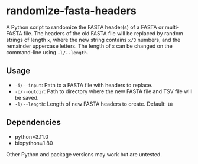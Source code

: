 # randomize-fasta-headers

A Python script to randomize the FASTA header(s) of a FASTA or multi-FASTA file.
The headers of the old FASTA file will be replaced by random strings of length `x`, where the new string contains `x/3` numbers, and the remainder uppercase letters.
The length of `x` can be changed on the command-line using `-l/--length`.

## Usage

- `-i/--input`: Path to a FASTA file with headers to replace.
- `-o/--outdir`: Path to directory where the new FASTA file and TSV file will be saved.
- `-l/--length`: Length of new FASTA headers to create. Default: `18`

## Dependencies

- python=3.11.0 
- biopython=1.80

Other Python and package versions may work but are untested.
